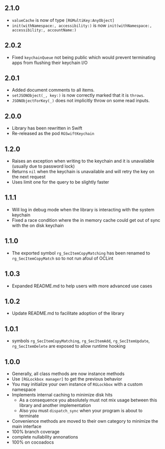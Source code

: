 ## 2.1.0
- `valueCache` is now of type `[RGMultiKey:AnyObject]`
- `init(withNamespace:, accessibility:)` is now `init(withNamespace:, accessibility:, accountName:)`

## 2.0.2
- Fixed `keychainQueue` not being public which would prevent terminating apps from flushing their keychain I/O

## 2.0.1
- Added document comments to all items.
- `setJSONObject(_, key:)` is now correctly marked that it is `throws`.
- `JSONObjectForKey(_)` does not implicitly throw on some read inputs.

## 2.0.0
- Library has been rewritten in Swift
- Re-released as the pod `RGSwiftKeychain`

## 1.2.0
- Raises an exception when writing to the keychain and it is unavailable (usually due to password lock)
- Returns `nil` when the keychain is unavailable and will retry the key on the next request
- Uses limit one for the query to be slightly faster

## 1.1.1
- Will log in debug mode when the library is interacting with the system keychain
- Fixed a race condition where the in memory cache could get out of sync with the on disk keychain

## 1.1.0
- The exported symbol `rg_SecItemCopyMatching` has been renamed to `rg_SecItemCopyMatch` so to not run afoul of OCLint

## 1.0.3
- Expanded README.md to help users with more advanced use cases

## 1.0.2
- Update README.md to facilitate adoption of the library

## 1.0.1
- symbols `rg_SecItemCopyMatching`, `rg_SecItemAdd`, `rg_SecItemUpdate`, `rg_SecItemDelete` are exposed to allow runtime hooking

## 1.0.0
- Generally, all class methods are now instance methods
- Use `[RGLockbox manager]` to get the previous behavior
- You may initialize your own instance of `RGLockbox` with a custom namespace
- Implements internal caching to minimize disk hits
  - As a consequence you absolutely must not mix usage between this library and another implementation
  - Also you must `dispatch_sync` when your program is about to terminate
- Convenience methods are moved to their own category to minimize the main interface
- 100% branch coverage
- complete nullability annonations
- 100% on cocoadocs

